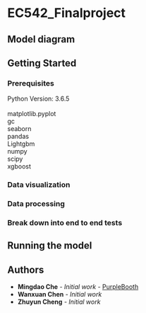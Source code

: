 # EC542_Finalproject


## Model diagram



## Getting Started


### Prerequisites

Python Version: 3.6.5<br>	
matplotlib.pyplot<br>
gc<br>
seaborn<br>
pandas<br>
Lightgbm<br>
numpy<br>
scipy<br>
xgboost<br>


### Data visualization


### Data processing


### Break down into end to end tests


## Running the model

 

## Authors

* **Mingdao Che** - *Initial work* - [PurpleBooth](https://github.com/mdche001/EC542_Finalproject)
* **Wanxuan Chen** - *Initial work*
* **Zhuyun Cheng** - *Initial work*
